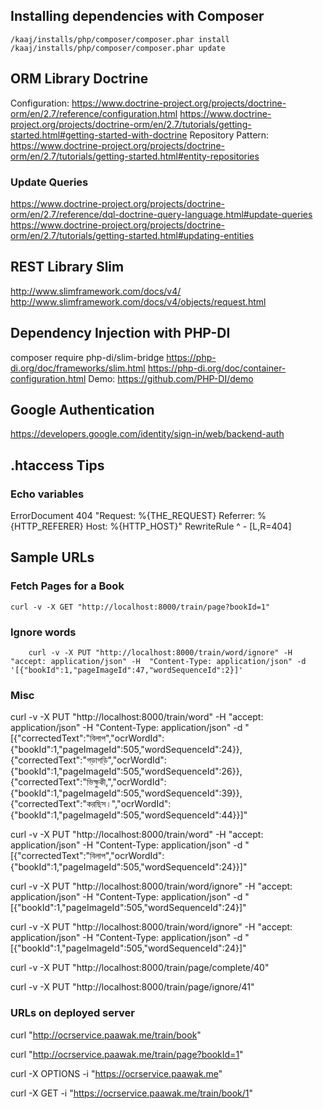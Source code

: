 ## Installing dependencies with Composer
    
    /kaaj/installs/php/composer/composer.phar install
    /kaaj/installs/php/composer/composer.phar update

## ORM Library Doctrine
Configuration: <https://www.doctrine-project.org/projects/doctrine-orm/en/2.7/reference/configuration.html>
<https://www.doctrine-project.org/projects/doctrine-orm/en/2.7/tutorials/getting-started.html#getting-started-with-doctrine>
Repository Pattern: <https://www.doctrine-project.org/projects/doctrine-orm/en/2.7/tutorials/getting-started.html#entity-repositories>

### Update Queries
<https://www.doctrine-project.org/projects/doctrine-orm/en/2.7/reference/dql-doctrine-query-language.html#update-queries>
<https://www.doctrine-project.org/projects/doctrine-orm/en/2.7/tutorials/getting-started.html#updating-entities>

## REST Library Slim
<http://www.slimframework.com/docs/v4/>
<http://www.slimframework.com/docs/v4/objects/request.html>

## Dependency Injection with PHP-DI
composer require php-di/slim-bridge
<https://php-di.org/doc/frameworks/slim.html>
<https://php-di.org/doc/container-configuration.html>
Demo: <https://github.com/PHP-DI/demo>

## Google Authentication
<https://developers.google.com/identity/sign-in/web/backend-auth>

## .htaccess Tips
### Echo variables
ErrorDocument 404 "Request: %{THE_REQUEST} Referrer: %{HTTP_REFERER} Host: %{HTTP_HOST}"
RewriteRule ^ - [L,R=404]

## Sample URLs
### Fetch Pages for a Book

	curl -v -X GET "http://localhost:8000/train/page?bookId=1"

### Ignore words

        curl -v -X PUT "http://localhost:8000/train/word/ignore" -H  "accept: application/json" -H  "Content-Type: application/json" -d '[{"bookId":1,"pageImageId":47,"wordSequenceId":2}]'

### Misc

curl -v -X PUT "http://localhost:8000/train/word" -H  "accept: application/json" -H  "Content-Type: application/json" -d "[{\"correctedText\":\"বিলাপ\",\"ocrWordId\":{\"bookId\":1,\"pageImageId\":505,\"wordSequenceId\":24}},{\"correctedText\":\"গড়াগড়ি\",\"ocrWordId\":{\"bookId\":1,\"pageImageId\":505,\"wordSequenceId\":26}},{\"correctedText\":\"ভিক্ষুকী,\",\"ocrWordId\":{\"bookId\":1,\"pageImageId\":505,\"wordSequenceId\":39}},{\"correctedText\":\"করছিস।\",\"ocrWordId\":{\"bookId\":1,\"pageImageId\":505,\"wordSequenceId\":44}}]"


curl -v -X PUT "http://localhost:8000/train/word" -H  "accept: application/json" -H  "Content-Type: application/json" -d "[{\"correctedText\":\"বিলাপ\",\"ocrWordId\":{\"bookId\":1,\"pageImageId\":505,\"wordSequenceId\":24}}]"


curl -v -X PUT "http://localhost:8000/train/word/ignore" -H  "accept: application/json" -H  "Content-Type: application/json" -d "[{\"bookId\":1,\"pageImageId\":505,\"wordSequenceId\":24}]"


curl -v -X PUT "http://localhost:8000/train/word/ignore" -H  "accept: application/json" -H  "Content-Type: application/json" -d "[{\"bookId\":1,\"pageImageId\":505,\"wordSequenceId\":24}]"

curl -v -X PUT "http://localhost:8000/train/page/complete/40" 

curl -v -X PUT "http://localhost:8000/train/page/ignore/41" 

### URLs on deployed server

curl "http://ocrservice.paawak.me/train/book"

 curl "http://ocrservice.paawak.me/train/page?bookId=1"

   curl -X OPTIONS -i  "https://ocrservice.paawak.me"

   curl -X GET -i  "https://ocrservice.paawak.me/train/book/1"
